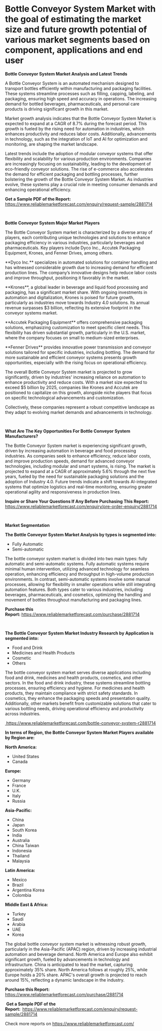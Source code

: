 <p><h1>Bottle Conveyor System Market with the goal of estimating the market size and future growth potential of various market segments based on component, applications and end user</h1></p><p><strong>Bottle Conveyor System Market Analysis and Latest Trends</strong></p>
<p><p>A Bottle Conveyor System is an automated mechanism designed to transport bottles efficiently within manufacturing and packaging facilities. These systems streamline processes such as filling, capping, labeling, and packaging, ensuring high speed and accuracy in operations. The increasing demand for bottled beverages, pharmaceuticals, and personal care products is driving significant growth in this market.</p><p>Market growth analysis indicates that the Bottle Conveyor System Market is expected to expand at a CAGR of 8.7% during the forecast period. This growth is fueled by the rising need for automation in industries, which enhances productivity and reduces labor costs. Additionally, advancements in technology, such as the integration of IoT and AI for optimization and monitoring, are shaping the market landscape.</p><p>Latest trends include the adoption of modular conveyor systems that offer flexibility and scalability for various production environments. Companies are increasingly focusing on sustainability, leading to the development of eco-friendly conveyor solutions. The rise of e-commerce also accelerates the demand for efficient packaging and bottling processes, further bolstering the growth of the Bottle Conveyor System Market. As industries evolve, these systems play a crucial role in meeting consumer demands and enhancing operational efficiency.</p></p>
<p><strong>Get a Sample PDF of the Report:&nbsp;</strong> <a href="https://www.reliablemarketforecast.com/enquiry/request-sample/2881714?utm_campaign=3357&utm_medium=2&utm_source=Github&utm_content=ia&utm_term=12032025&utm_id=bottle-conveyor-system">https://www.reliablemarketforecast.com/enquiry/request-sample/2881714</a></p>
<p>&nbsp;</p>
<p><strong>Bottle Conveyor System Major Market Players</strong></p>
<p><p>The Bottle Conveyor System market is characterized by a diverse array of players, each contributing unique technologies and solutions to enhance packaging efficiency in various industries, particularly beverages and pharmaceuticals. Key players include Dyco Inc., Accutek Packaging Equipment, Krones, and Fenner Drives, among others.</p><p>**Dyco Inc.** specializes in automated solutions for container handling and has witnessed considerable growth due to increasing demand for efficient production lines. The company’s innovative designs help reduce labor costs and improve throughput, positioning it favorably in the market. </p><p>**Krones**, a global leader in beverage and liquid food processing and packaging, has a significant market share. With ongoing investments in automation and digitalization, Krones is poised for future growth, particularly as industries move towards Industry 4.0 solutions. Its annual revenue surpasses $3 billion, reflecting its extensive footprint in the conveyor systems market.</p><p>**Accutek Packaging Equipment** offers comprehensive packaging solutions, emphasizing customization to meet specific client needs. This flexibility has driven substantial growth, particularly in the U.S. market, where the company focuses on small to medium-sized enterprises.</p><p>**Fenner Drives** provides innovative power transmission and conveyor solutions tailored for specific industries, including bottling. The demand for more sustainable and efficient conveyor systems presents growth opportunities, especially with the rising focus on operational efficiency.</p><p>The overall Bottle Conveyor System market is projected to grow significantly, driven by industries' increasing reliance on automation to enhance productivity and reduce costs. With a market size expected to exceed $5 billion by 2025, companies like Krones and Accutek are positioned to capitalize on this growth, alongside niche players that focus on specific technological advancements and customization. </p><p>Collectively, these companies represent a robust competitive landscape as they adapt to evolving market demands and advancements in technology.</p></p>
<p>&nbsp;</p>
<p><strong>What Are The Key Opportunities For Bottle Conveyor System Manufacturers?</strong></p>
<p><p>The Bottle Conveyor System market is experiencing significant growth, driven by increasing automation in beverage and food processing industries. As companies seek to enhance efficiency, reduce labor costs, and improve production speeds, demand for advanced conveyor technologies, including modular and smart systems, is rising. The market is projected to expand at a CAGR of approximately 5.6% through the next five years, fueled by the need for sustainable packaging solutions and the adoption of Industry 4.0. Future trends indicate a shift towards AI-integrated systems that optimize logistics and real-time monitoring, ensuring greater operational agility and responsiveness in production lines.</p></p>
<p><strong>Inquire or Share Your Questions If Any Before Purchasing This Report:</strong> <a href="https://www.reliablemarketforecast.com/enquiry/pre-order-enquiry/2881714?utm_campaign=3357&utm_medium=2&utm_source=Github&utm_content=ia&utm_term=12032025&utm_id=bottle-conveyor-system">https://www.reliablemarketforecast.com/enquiry/pre-order-enquiry/2881714</a></p>
<p>&nbsp;</p>
<p><strong>Market Segmentation</strong></p>
<p><strong>The Bottle Conveyor System Market Analysis by types is segmented into:</strong></p>
<p><ul><li>Fully Automatic</li><li>Semi-automatic</li></ul></p>
<p><p>The bottle conveyor system market is divided into two main types: fully automatic and semi-automatic systems. Fully automatic systems require minimal human intervention, utilizing advanced technology for seamless operation, enhancing efficiency and throughput in high-volume production environments. In contrast, semi-automatic systems involve some manual processes, allowing for flexibility in smaller operations while still integrating automation features. Both types cater to various industries, including beverages, pharmaceuticals, and cosmetics, optimizing the handling and movement of bottles throughout manufacturing and packaging lines.</p></p>
<p><strong>Purchase this Report:&nbsp;</strong><a href="https://www.reliablemarketforecast.com/purchase/2881714?utm_campaign=3357&utm_medium=2&utm_source=Github&utm_content=ia&utm_term=12032025&utm_id=bottle-conveyor-system">https://www.reliablemarketforecast.com/purchase/2881714</a></p>
<p>&nbsp;</p>
<p><strong>The Bottle Conveyor System Market Industry Research by Application is segmented into:</strong></p>
<p><ul><li>Food and Drink</li><li>Medicines and Health Products</li><li>Cosmetic</li><li>Others</li></ul></p>
<p><p>The bottle conveyor system market serves diverse applications including food and drink, medicines and health products, cosmetics, and other sectors. In the food and drink industry, these systems streamline bottling processes, ensuring efficiency and hygiene. For medicines and health products, they maintain compliance with strict safety standards. In cosmetics, they enhance the packaging speeds and presentation quality. Additionally, other markets benefit from customizable solutions that cater to various bottling needs, driving operational efficiency and productivity across industries.</p></p>
<p><a href="https://www.reliablemarketforecast.com/bottle-conveyor-system-r2881714?utm_campaign=3357&utm_medium=2&utm_source=Github&utm_content=ia&utm_term=12032025&utm_id=bottle-conveyor-system">&nbsp;https://www.reliablemarketforecast.com/bottle-conveyor-system-r2881714</a></p>
<p><strong>In terms of Region, the Bottle Conveyor System Market Players available by Region are:</strong></p>
<p>
    <p> <strong> North America: </strong>
        <ul>
            <li>United States</li>
            <li>Canada</li>
        </ul>
        </p> 
    <p> <strong> Europe: </strong>
        <ul>
            <li>Germany</li>
            <li>France</li>
            <li>U.K.</li>
            <li>Italy</li>
            <li>Russia</li>
        </ul>
        </p> 
    <p> <strong> Asia-Pacific: </strong>
        <ul>
            <li>China</li>
            <li>Japan</li>
            <li>South Korea</li>
            <li>India</li>
            <li>Australia</li>
            <li>China Taiwan</li>
            <li>Indonesia</li>
            <li>Thailand</li>
            <li>Malaysia</li>
        </ul>
        </p> 
    <p> <strong> Latin America: </strong>
        <ul>
            <li>Mexico</li>
            <li>Brazil</li>
            <li>Argentina Korea</li>
            <li>Colombia</li>
        </ul>
        </p> 
    <p> <strong> Middle East & Africa: </strong>
        <ul>
            <li>Turkey</li>
            <li>Saudi</li>
            <li>Arabia</li>
            <li>UAE</li>
            <li>Korea</li>
        </ul>
    </p>
    </p>
<p><p>The global bottle conveyor system market is witnessing robust growth, particularly in the Asia-Pacific (APAC) region, driven by increasing industrial automation and beverage demand. North America and Europe also exhibit significant growth, fueled by advancements in technology and infrastructure. China is anticipated to lead the market, capturing approximately 35% share. North America follows at roughly 25%, while Europe holds a 20% share. APAC's overall growth is projected to reach around 15%, reflecting a dynamic landscape in the industry.</p></p>
<p><strong>Purchase this Report: </strong><a href="https://www.reliablemarketforecast.com/purchase/2881714?utm_campaign=3357&utm_medium=2&utm_source=Github&utm_content=ia&utm_term=12032025&utm_id=bottle-conveyor-system">https://www.reliablemarketforecast.com/purchase/2881714</a></p>
<p>&nbsp;<strong>Get a Sample PDF of the Report:&nbsp;&nbsp;</strong><a href="https://www.reliablemarketforecast.com/enquiry/request-sample/2881714?utm_campaign=3357&utm_medium=2&utm_source=Github&utm_content=ia&utm_term=12032025&utm_id=bottle-conveyor-system">https://www.reliablemarketforecast.com/enquiry/request-sample/2881714</a></p>
<p><strong></strong></p>
<p>Check more reports on <a href="https://www.reliablemarketforecast.com/?utm_campaign=3357&utm_medium=2&utm_source=Github&utm_content=ia&utm_term=12032025&utm_id=bottle-conveyor-system">https://www.reliablemarketforecast.com/</a></p>